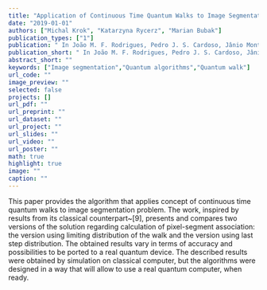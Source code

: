 ```yaml
---
title: "Application of Continuous Time Quantum Walks to Image Segmentation"
date: "2019-01-01"
authors: ["Michal Krok", "Katarzyna Rycerz", "Marian Bubak"]
publication_types: ["1"]
publication: " In João M. F. Rodrigues, Pedro J. S. Cardoso, Jânio Monteiro, Roberto Lam, Valeria V. Krzhizhanovskaya, Michael H. Lees, Jack J. Dongarra & Peter M.A. Sloot: Computational Science – ICCS 2019. 1  17--30. Cham: Springer International Publishing https://doi.org/10.1007/978-3-030-22741-8_2. ISBN: 978-3-030-22741-8"
publication_short: " In João M. F. Rodrigues, Pedro J. S. Cardoso, Jânio Monteiro, Roberto Lam, Valeria V. Krzhizhanovskaya, Michael H. Lees, Jack J. Dongarra & Peter M.A. Sloot: Computational Science – ICCS 2019. 1  17--30. Cham: Springer International Publishing https://doi.org/10.1007/978-3-030-22741-8_2. ISBN: 978-3-030-22741-8"
abstract_short: ""
keywords: ["Image segmentation","Quantum algorithms","Quantum walk"]
url_code: ""
image_preview: ""
selected: false
projects: []
url_pdf: ""
url_preprint: ""
url_dataset: ""
url_project: ""
url_slides: ""
url_video: ""
url_poster: ""
math: true
highlight: true
image: ""
caption: ""
---
```

This paper provides the algorithm that applies concept of continuous time quantum walks to image segmentation problem. The work, inspired by results from its classical counterpart~[9], presents and compares two versions of the solution regarding calculation of pixel-segment association: the version using limiting distribution of the walk and the version using last step distribution. The obtained results vary in terms of accuracy and possibilities to be ported to a real quantum device. The described results were obtained by simulation on classical computer, but the algorithms were designed in a way that will allow to use a real quantum computer, when ready.
